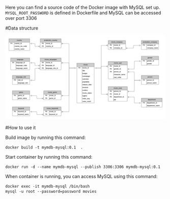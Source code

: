 Here you can find a source code of the Docker image with MySQL set up. `MYSQL_ROOT_PASSWORD` is defined in Dockerfile and MySQL can be accessed over port 3306

#Data structure

![Data Structure](movies_database.png)

#How to use it 

Build image by running this command:

    docker build -t mymdb-mysql:0.1  .

Start container by running this command:

    docker run -d --name mymdb-mysql --publish 3306:3306 mymdb-mysql:0.1

When container is running, you can access MySQL using this command:

    docker exec -it mymdb-mysql /bin/bash
    mysql -u root --password=password movies
   
